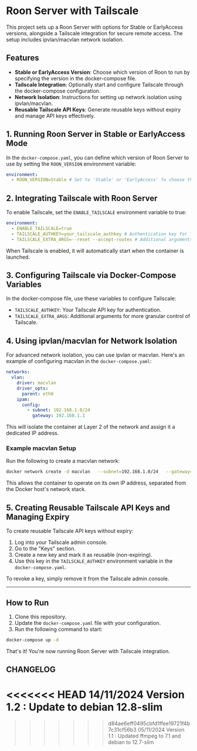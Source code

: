 # Roon Server with Tailscale

This project sets up a Roon Server with options for Stable or EarlyAccess versions, alongside a Tailscale integration for secure remote access. The setup includes ipvlan/macvlan network isolation.

## Features
- **Stable or EarlyAccess Version**: Choose which version of Roon to run by specifying the version in the docker-compose file.
- **Tailscale Integration**: Optionally start and configure Tailscale through the docker-compose configuration.
- **Network Isolation**: Instructions for setting up network isolation using ipvlan/macvlan.
- **Reusable Tailscale API Keys**: Generate reusable keys without expiry and manage API keys effectively.

## 1. Running Roon Server in Stable or EarlyAccess Mode

In the `docker-compose.yaml`, you can define which version of Roon Server to use by setting the `ROON_VERSION` environment variable:

```yaml
environment:
  - ROON_VERSION=Stable # Set to 'Stable' or 'EarlyAccess' to choose the version
```

## 2. Integrating Tailscale with Roon Server

To enable Tailscale, set the `ENABLE_TAILSCALE` environment variable to true:

```yaml
environment:
  - ENABLE_TAILSCALE=true
  - TAILSCALE_AUTHKEY=your_tailscale_authkey # Authentication key for Tailscale
  - TAILSCALE_EXTRA_ARGS=--reset --accept-routes # Additional arguments for Tailscale
```

When Tailscale is enabled, it will automatically start when the container is launched.

## 3. Configuring Tailscale via Docker-Compose Variables

In the docker-compose file, use these variables to configure Tailscale:

- `TAILSCALE_AUTHKEY`: Your Tailscale API key for authentication.
- `TAILSCALE_EXTRA_ARGS`: Additional arguments for more granular control of Tailscale.

## 4. Using ipvlan/macvlan for Network Isolation

For advanced network isolation, you can use ipvlan or macvlan. Here's an example of configuring macvlan in the `docker-compose.yaml`:

```yaml
networks:
  vlan:
    driver: macvlan
    driver_opts:
      parent: eth0
    ipam:
      config:
        - subnet: 192.168.1.0/24
          gateway: 192.168.1.1
```

This will isolate the container at Layer 2 of the network and assign it a dedicated IP address.

### Example macvlan Setup

Run the following to create a macvlan network:

```bash
docker network create -d macvlan   --subnet=192.168.1.0/24   --gateway=192.168.1.1   -o parent=eth0 vlan
```

This allows the container to operate on its own IP address, separated from the Docker host's network stack.

## 5. Creating Reusable Tailscale API Keys and Managing Expiry

To create reusable Tailscale API keys without expiry:

1. Log into your Tailscale admin console.
2. Go to the "Keys" section.
3. Create a new key and mark it as reusable (non-expiring).
4. Use this key in the `TAILSCALE_AUTHKEY` environment variable in the `docker-compose.yaml`.

To revoke a key, simply remove it from the Tailscale admin console.

---

## How to Run

1. Clone this repository.
2. Update the `docker-compose.yaml` file with your configuration.
3. Run the following command to start:

```bash
docker-compose up -d
```

That's it! You're now running Roon Server with Tailscale integration.


## CHANGELOG

<<<<<<< HEAD
14/11/2024 Version 1.2 : Update to debian 12.8-slim
=======
>>>>>>> d84ae6eff0495cbfd1ffee19721f4b7c31cf56b3
05/11/2024 Version 1.1 : Updated ffmpeg to 7.1 and debian to 12.7-slim
